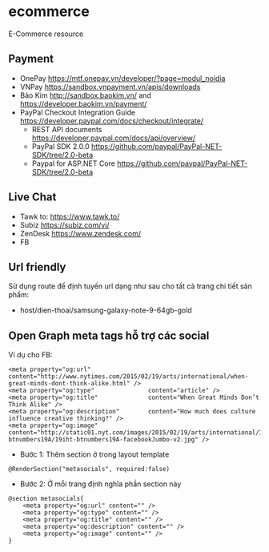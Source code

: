 # ecommerce
E-Commerce resource

## Payment
* OnePay https://mtf.onepay.vn/developer/?page=modul_noidia
* VNPay https://sandbox.vnpayment.vn/apis/downloads
* Bảo Kim http://sandbox.baokim.vn/ and https://developer.baokim.vn/payment/
* PayPal Checkout Integration Guide https://developer.paypal.com/docs/checkout/integrate/
	* REST API documents https://developer.paypal.com/docs/api/overview/
	* PayPal SDK 2.0.0 https://github.com/paypal/PayPal-NET-SDK/tree/2.0-beta
	* Paypal for ASP.NET Core https://github.com/paypal/PayPal-NET-SDK/tree/2.0-beta

## Live Chat
* Tawk to: https://www.tawk.to/
* Subiz https://subiz.com/vi/
* ZenDesk https://www.zendesk.com/
* FB

## Url friendly
Sử dụng route để định tuyến url dạng như sau cho tất cả trang chi tiết sản phẩm:

* host/dien-thoai/samsung-galaxy-note-9-64gb-gold

## Open Graph meta tags hỗ trợ các social
Ví dụ cho FB:
```
<meta property="og:url"                content="http://www.nytimes.com/2015/02/19/arts/international/when-great-minds-dont-think-alike.html" />
<meta property="og:type"               content="article" />
<meta property="og:title"              content="When Great Minds Don’t Think Alike" />
<meta property="og:description"        content="How much does culture influence creative thinking?" />
<meta property="og:image"              content="http://static01.nyt.com/images/2015/02/19/arts/international/19iht-btnumbers19A/19iht-btnumbers19A-facebookJumbo-v2.jpg" />
```

* Bước 1: Thêm section ở trong layout template
```
@RenderSection("metasocials", required:false)
```

* Bước 2: Ở mỗi trang định nghĩa phần section này
```
@section metasocials{
	<meta property="og:url" content="" />
	<meta property="og:type" content="" />
	<meta property="og:title" content="" />
	<meta property="og:description" content="" />
	<meta property="og:image" content="" />
}
```
